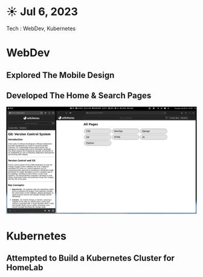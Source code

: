 # ☀️ Jul 6, 2023
Tech : WebDev, Kubernetes

# WebDev

## Explored The Mobile Design

## Developed The Home & Search Pages

![Screenshot](Screenshot.png)

# Kubernetes

## Attempted to Build a Kubernetes Cluster for HomeLab
